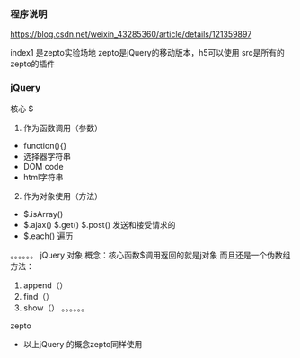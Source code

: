 ### 程序说明

https://blog.csdn.net/weixin_43285360/article/details/121359897

index1 是zepto实验场地
zepto是jQuery的移动版本，h5可以使用
src是所有的zepto的插件


### jQuery

核心 $
1. 作为函数调用（参数）
* function(){}
* 选择器字符串
* DOM code
* html字符串

2. 作为对象使用（方法）
* $.isArray()
* $.ajax() $.get() $.post() 发送和接受请求的
* $.each() 遍历

。。。。。。
jQuery 对象
概念：核心函数$调用返回的就是j对象  而且还是一个伪数组
方法：
1. append（）
2. find（）
3. show（）
。。。。。。


zepto 
* 以上jQuery 的概念zepto同样使用
 